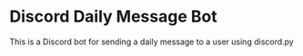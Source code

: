 # Discord Daily Message Bot
This is a Discord bot for sending a daily message to a user using discord.py
